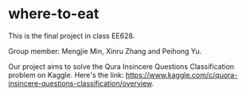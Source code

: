# where-to-eat
This is the final project in class EE628. 

Group member: Mengjie Min, Xinru Zhang and Peihong Yu. 

Our project aims to solve the Qura Insincere Questions Classification problem on Kaggle. Here's the link: https://www.kaggle.com/c/quora-insincere-questions-classification/overview.
